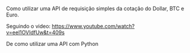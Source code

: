 Como utilizar uma API de requisição simples da cotação do Dollar, BTC e Euro.

Seguindo o video: https://www.youtube.com/watch?v=eel1OVIdfUw&t=409s

De como utilizar uma API com Python